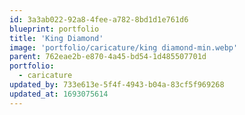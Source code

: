 ```yaml
---
id: 3a3ab022-92a8-4fee-a782-8bd1d1e761d6
blueprint: portfolio
title: 'King Diamond'
image: 'portfolio/caricature/king diamond-min.webp'
parent: 762eae2b-e870-4a45-bd54-1d485507701d
portfolio:
  - caricature
updated_by: 733e613e-5f4f-4943-b04a-83cf5f969268
updated_at: 1693075614
---
```

